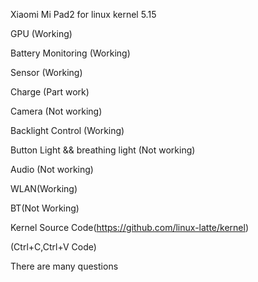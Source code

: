 Xiaomi Mi Pad2 for linux kernel 5.15

GPU (Working)

Battery Monitoring (Working)

Sensor (Working)

Charge (Part work)

Camera (Not working)

Backlight Control (Working)

Button Light && breathing light (Not working)

Audio (Not working)

WLAN(Working)

BT(Not Working)

Kernel Source Code(https://github.com/linux-latte/kernel)

(Ctrl+C,Ctrl+V Code)

There are many questions
